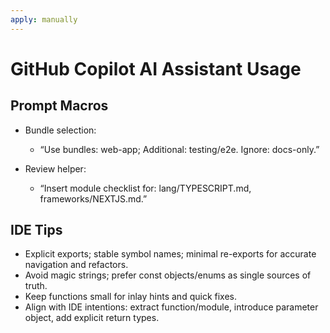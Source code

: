 ```yaml
---
apply: manually
---
```


# GitHub Copilot AI Assistant Usage

## Prompt Macros

- Bundle selection:
    - “Use bundles: web-app; Additional: testing/e2e. Ignore: docs-only.”

- Review helper:
    - “Insert module checklist for: lang/TYPESCRIPT.md, frameworks/NEXTJS.md.”

## IDE Tips

- Explicit exports; stable symbol names; minimal re-exports for accurate navigation and refactors.
- Avoid magic strings; prefer const objects/enums as single sources of truth.
- Keep functions small for inlay hints and quick fixes.
- Align with IDE intentions: extract function/module, introduce parameter object, add explicit return types.
